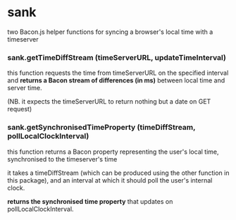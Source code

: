 # sank

two Bacon.js helper functions for syncing a browser's local time with a timeserver

### sank.getTimeDiffStream (timeServerURL, updateTimeInterval)

this function requests the time from timeServerURL on the specified interval and **returns a Bacon stream of differences (in ms)** between local time and server time.

(NB. it expects the timeServerURL to return nothing but a date on GET request)

### sank.getSynchronisedTimeProperty (timeDiffStream, pollLocalClockInterval)

this function returns a Bacon property representing the user's local time, synchronised to the timeserver's time

it takes a timeDiffStream (which can be produced using the other function in this package), and an interval at which it should poll the user's internal clock.

**returns the synchronised time property** that updates on pollLocalClockInterval.


